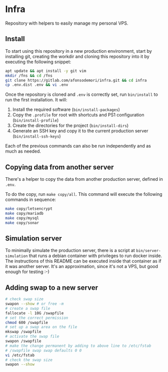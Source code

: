 # Infra

Repository with helpers to easily manage my personal VPS.

## Install

To start using this repository in a new production environment, start by installing git, creating the workdir and cloning this repository into it by executing the following snippet:

```bash
apt update && apt install -y git vim
mkdir /fns && cd /fns
git clone https://gitlab.com/afonsodemori/infra.git && cd infra
cp .env.dist .env && vi .env
```

Once the repository is cloned and `.env` is correctly set, run `bin/install` to run the first installation. It will:

1. Install the required software (`bin/install-packages`)
2. Copy the `.profile` for root with shortcuts and PS1 configuration (`bin/install-profile`)
3. Create the directories for the project (`bin/install-dirs`)
4. Generate an SSH key and copy it to the current production server (`bin/install-ssh-keys`)

Each of the previous commands can also be run independently and as much as needed.

## Copying data from another server

There's a helper to copy the data from another production server, defined in `.env`.

To do the copy, run `make copy/all`. This command will execute the following commands in sequence:

```bash
make copy/letsencrypt
make copy/mariadb
make copy/mysql
make copy/sonar
```

## Simulation server

To minimally simulate the production server, there is a script at `bin/server-simulation` that runs a debian container with privileges to run docker inside. The instructions of this README can be executed inside that container as if it was another server. It's an approximation, since it's not a VPS, but good enough for testing :-)

## Adding swap to a new server

```bash
# check swap size
swapon --show # or free -m
# create a swap file
fallocate -l 10G /swapfile
# set the correct permission
chmod 600 /swapfile
# set up a swap area on the file
mkswap /swapfile
# activate the swap file
swapon /swapfile
# make the change permanent by adding to above line to /etc/fstab
# /swapfile swap swap defaults 0 0
vi /etc/fstab
# check the swap size
swapon --show
```
